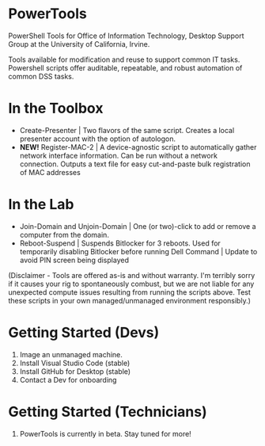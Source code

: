 # PowerTools
PowerShell Tools for Office of Information Technology, Desktop Support Group at the University of California, Irvine. 

Tools available for modification and reuse to support common IT tasks. Powershell scripts offer auditable, repeatable, and
robust automation of common DSS tasks. 

# In the Toolbox

* Create-Presenter | Two flavors of the same script. Creates a local presenter account with the option of autologon. 
* **NEW!** Register-MAC-2 | A device-agnostic script to automatically gather network interface information. Can be run without a network connection. Outputs a text file for easy cut-and-paste bulk registration of MAC addresses 

# In the Lab 

* Join-Domain and Unjoin-Domain | One (or two)-click to add or remove a computer from the domain. 
* Reboot-Suspend | Suspends Bitlocker for 3 reboots. Used for temporarily disabling Bitlocker before running Dell Command | Update to avoid PIN screen being displayed 

(Disclaimer - Tools are offered as-is and without warranty. I'm terribly sorry if it causes your rig to spontaneously combust, but we are not liable for any unexpected compute issues resulting from running the scripts above. Test these scripts in your own managed/unmanaged environment responsibly.) 

# Getting Started (Devs)

1. Image an unmanaged machine.
1. Install Visual Studio Code (stable)
1. Install GitHub for Desktop (stable)
1. Contact a Dev for onboarding

# Getting Started (Technicians)

1. PowerTools is currently in beta. Stay tuned for more!

